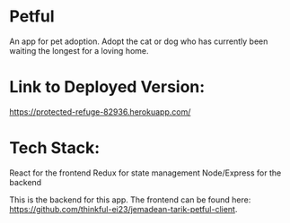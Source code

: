 # Petful

An app for pet adoption.  Adopt the cat or dog who has currently been waiting the longest for a loving home.  

# Link to Deployed Version:
https://protected-refuge-82936.herokuapp.com/

# Tech Stack:
React for the frontend
Redux for state management
Node/Express for the backend

This is the backend for this app.  The frontend can be found here: https://github.com/thinkful-ei23/jemadean-tarik-petful-client.

